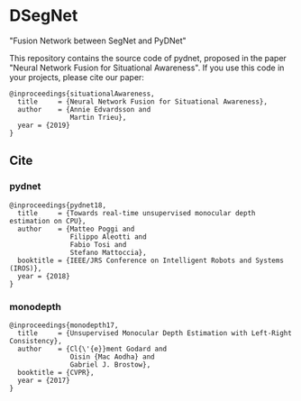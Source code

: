 # DSegNet
"Fusion Network between SegNet and PyDNet"


This repository contains the source code of pydnet, proposed in the paper "Neural Network Fusion for Situational Awareness". If you use this code in your projects, please cite our paper:
```
@inproceedings{situationalAwareness,
  title     = {Neural Network Fusion for Situational Awareness},
  author    = {Annie Edvardsson and
               Martin Trieu},
  year = {2019}
}
```

## Cite
### pydnet

```
@inproceedings{pydnet18,
  title     = {Towards real-time unsupervised monocular depth estimation on CPU},
  author    = {Matteo Poggi and
               Filippo Aleotti and
               Fabio Tosi and
               Stefano Mattoccia},
  booktitle = {IEEE/JRS Conference on Intelligent Robots and Systems (IROS)},
  year = {2018}
}
```
### monodepth
```
@inproceedings{monodepth17,
  title     = {Unsupervised Monocular Depth Estimation with Left-Right Consistency},
  author    = {Cl{\'{e}}ment Godard and
               Oisin {Mac Aodha} and
               Gabriel J. Brostow},
  booktitle = {CVPR},
  year = {2017}
}
```
